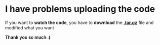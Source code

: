 # I have problems uploading the code

If you want to **watch the code**, you have to **download** the **[.tar.gz]()** file and modified what you want

**Thank you so much :)**
